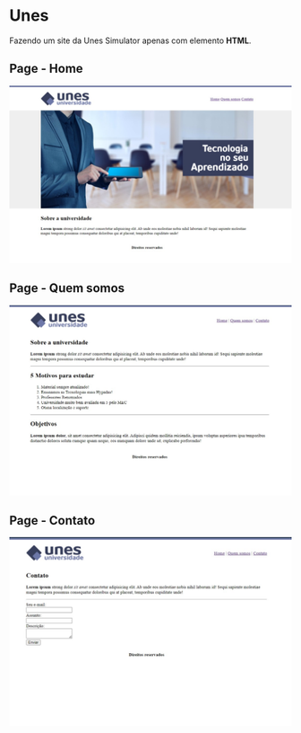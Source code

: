# Unes
Fazendo um site da Unes Simulator apenas com elemento **HTML**.

## Page - Home
![Página Home](ProjetoFinal/public/HomeUnes.jpg)

## Page - Quem somos 
![Página Quem Somos](ProjetoFinal/public/Quem-somosUNES.jpg)

## Page - Contato
![Página Contato](ProjetoFinal/public/contato-UNES.jpg)
